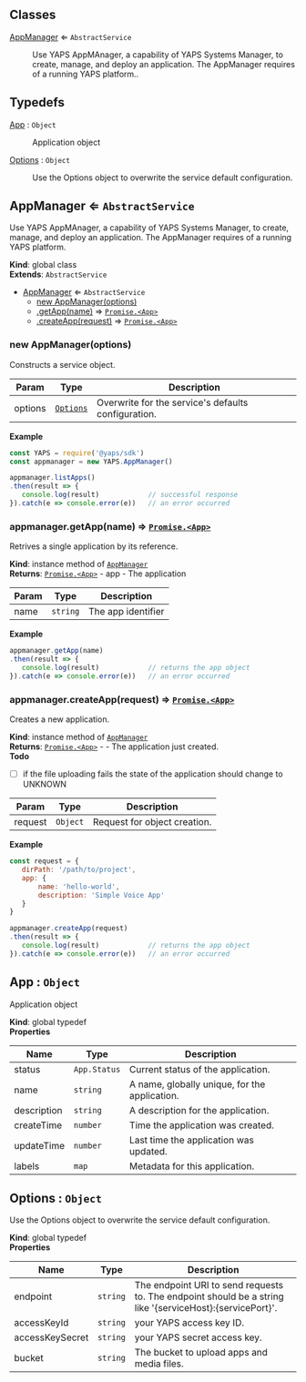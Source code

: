 ## Classes

<dl>
<dt><a href="#AppManager">AppManager</a> ⇐ <code>AbstractService</code></dt>
<dd><p>Use YAPS AppMAnager, a capability of YAPS Systems Manager,
to create, manage, and deploy an application. The AppManager requires of a
running YAPS platform..</p>
</dd>
</dl>

## Typedefs

<dl>
<dt><a href="#App">App</a> : <code>Object</code></dt>
<dd><p>Application object</p>
</dd>
<dt><a href="#Options">Options</a> : <code>Object</code></dt>
<dd><p>Use the Options object to overwrite the service default configuration.</p>
</dd>
</dl>

<a name="AppManager"></a>

## AppManager ⇐ <code>AbstractService</code>
Use YAPS AppMAnager, a capability of YAPS Systems Manager,
to create, manage, and deploy an application. The AppManager requires of a
running YAPS platform.

**Kind**: global class  
**Extends**: <code>AbstractService</code>  

* [AppManager](#AppManager) ⇐ <code>AbstractService</code>
    * [new AppManager(options)](#new_AppManager_new)
    * [.getApp(name)](#AppManager+getApp) ⇒ [<code>Promise.&lt;App&gt;</code>](#App)
    * [.createApp(request)](#AppManager+createApp) ⇒ [<code>Promise.&lt;App&gt;</code>](#App)

<a name="new_AppManager_new"></a>

### new AppManager(options)
Constructs a service object.


| Param | Type | Description |
| --- | --- | --- |
| options | [<code>Options</code>](#Options) | Overwrite for the service's defaults configuration. |

**Example**  
```js
const YAPS = require('@yaps/sdk')
const appmanager = new YAPS.AppManager()

appmanager.listApps()
.then(result => {
   console.log(result)            // successful response
}).catch(e => console.error(e))   // an error occurred
```
<a name="AppManager+getApp"></a>

### appmanager.getApp(name) ⇒ [<code>Promise.&lt;App&gt;</code>](#App)
Retrives a single application by its reference.

**Kind**: instance method of [<code>AppManager</code>](#AppManager)  
**Returns**: [<code>Promise.&lt;App&gt;</code>](#App) - app - The application  

| Param | Type | Description |
| --- | --- | --- |
| name | <code>string</code> | The app identifier |

**Example**  
```js
appmanager.getApp(name)
.then(result => {
   console.log(result)            // returns the app object
}).catch(e => console.error(e))   // an error occurred
```
<a name="AppManager+createApp"></a>

### appmanager.createApp(request) ⇒ [<code>Promise.&lt;App&gt;</code>](#App)
Creates a new application.

**Kind**: instance method of [<code>AppManager</code>](#AppManager)  
**Returns**: [<code>Promise.&lt;App&gt;</code>](#App) - - The application just created.  
**Todo**

- [ ] if the file uploading fails the state of the application should
change to UNKNOWN


| Param | Type | Description |
| --- | --- | --- |
| request | <code>Object</code> | Request for object creation. |

**Example**  
```js
const request = {
   dirPath: '/path/to/project',
   app: {
       name: 'hello-world',
       description: 'Simple Voice App'
   }
}

appmanager.createApp(request)
.then(result => {
   console.log(result)            // returns the app object
}).catch(e => console.error(e))   // an error occurred
```
<a name="App"></a>

## App : <code>Object</code>
Application object

**Kind**: global typedef  
**Properties**

| Name | Type | Description |
| --- | --- | --- |
| status | <code>App.Status</code> | Current status of the application. |
| name | <code>string</code> | A name, globally unique, for the application. |
| description | <code>string</code> | A description for the application. |
| createTime | <code>number</code> | Time the application was created. |
| updateTime | <code>number</code> | Last time the application was updated. |
| labels | <code>map</code> | Metadata for this application. |

<a name="Options"></a>

## Options : <code>Object</code>
Use the Options object to overwrite the service default configuration.

**Kind**: global typedef  
**Properties**

| Name | Type | Description |
| --- | --- | --- |
| endpoint | <code>string</code> | The endpoint URI to send requests to. The endpoint should be a string like '{serviceHost}:{servicePort}'. |
| accessKeyId | <code>string</code> | your YAPS access key ID. |
| accessKeySecret | <code>string</code> | your YAPS secret access key. |
| bucket | <code>string</code> | The bucket to upload apps and media files. |
